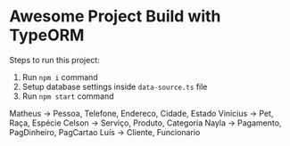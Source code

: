 # Awesome Project Build with TypeORM

Steps to run this project:

1. Run `npm i` command
2. Setup database settings inside `data-source.ts` file
3. Run `npm start` command

Matheus → Pessoa, Telefone, Endereco, Cidade, Estado
Vinicius → Pet, Raça, Espécie
Celson  → Serviço, Produto, Categoria
Nayla → Pagamento, PagDinheiro, PagCartao
Luís → Cliente, Funcionario